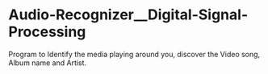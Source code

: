 # Audio-Recognizer__Digital-Signal-Processing
Program to Identify the media playing around you, discover the Video song, Album name and Artist.
